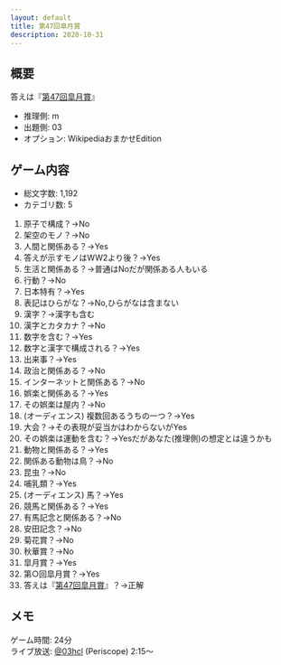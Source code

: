 ```yaml
---
layout: default
title: 第47回皐月賞
description: 2020-10-31
---
```


## 概要

答えは『[第47回皐月賞](https://ja.wikipedia.org/wiki/%E7%AC%AC47%E5%9B%9E%E7%9A%90%E6%9C%88%E8%B3%9E)』

- 推理側: m
- 出題側: 03
- オプション: WikipediaおまかせEdition

## ゲーム内容

- 総文字数: 1,192
- カテゴリ数: 5

1. 原子で構成？→No
2. 架空のモノ？→No
3. 人間と関係ある？→Yes
4. 答えが示すモノはWW2より後？→Yes
5. 生活と関係ある？→普通はNoだが関係ある人もいる
6. 行動？→No
7. 日本特有？→Yes
8. 表記はひらがな？→No,ひらがなは含まない
9. 漢字？→漢字も含む
10. 漢字とカタカナ？→No
11. 数字を含む？→Yes
12. 数字と漢字で構成される？→Yes
13. 出来事？→Yes
14. 政治と関係ある？→No
15. インターネットと関係ある？→No
16. 娯楽と関係ある？→Yes
17. その娯楽は屋内？→No
18. (オーディエンス) 複数回あるうちの一つ？→Yes
19. 大会？→その表現が妥当かはわからないがYes
20. その娯楽は運動を含む？→Yesだがあなた(推理側)の想定とは違うかも
21. 動物と関係ある？→Yes
22. 関係ある動物は鳥？→No
23. 昆虫？→No
24. 哺乳類？→Yes
25. (オーディエンス) 馬？→Yes
26. 競馬と関係ある？→Yes
27. 有馬記念と関係ある？→No
28. 安田記念？→No
29. 菊花賞？→No
30. 秋華賞？→No
31. 皐月賞？→Yes
32. 第○回皐月賞？→Yes
33. 答えは『[第47回皐月賞](https://ja.wikipedia.org/wiki/%E7%AC%AC47%E5%9B%9E%E7%9A%90%E6%9C%88%E8%B3%9E)』？→正解

## メモ

ゲーム時間: 24分  
ライブ放送: [@03hcl](https://www.periscope.tv/03hcl/1gqGvajwWDqKB?t=2m15s) (Periscope) 2:15～
